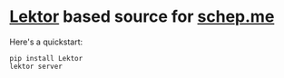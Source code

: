 # [Lektor](https://www.getlektor.com/) based source for [schep.me](http://schep.me)

Here's a quickstart:
```
pip install Lektor
lektor server
```